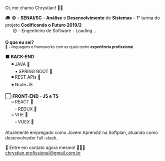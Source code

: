 Oi, me chamo Chrystian! 👋🏼 <br/>

🎓 🟢 - **SENAI/SC** - **Análise** e **Desenvolvimento** de **Sistemas** - 1° turma do projeto **Codificando o Futuro 2019/2**<br/>
&nbsp;&nbsp;&nbsp;&nbsp;&nbsp;&nbsp;🟡 - Engenheiro de Software - Loading...
    
**O que eu sei?**<br/>
<sub>🔹 - linguagens e frameworks com as quais tenho **experiência profissional**.</sub>

⬛ **BACK-END** <br/>
&nbsp;&nbsp;&nbsp;&nbsp; ◾  JAVA 🔹<br/>
&nbsp;&nbsp;&nbsp;&nbsp;&nbsp;&nbsp;&nbsp; ▪️  SPRING BOOT  🔹<br/>
&nbsp;&nbsp;&nbsp;&nbsp; ◾  REST APIs  🔹<br/>
&nbsp;&nbsp;&nbsp;&nbsp; ◾  Node.JS <br/>

⬜ **FRONT-END - JS e TS** <br/> 
&nbsp;&nbsp;&nbsp;&nbsp; ◽ REACT 🔹<br/>
&nbsp;&nbsp;&nbsp;&nbsp;&nbsp;&nbsp;&nbsp; ▫️ REDUX 🔹<br/>
&nbsp;&nbsp;&nbsp;&nbsp; ◽ VUE 🔹<br/>
&nbsp;&nbsp;&nbsp;&nbsp;&nbsp;&nbsp;&nbsp; ▫️ VUEX 🔹<br/>
<br/>
Atualmente empregado como Jovem Aprendiz na Softplan, atuando como desenvolvedor full-stack.<br/>

📧 Entre em contato agora mesmo! 👨🏻‍💻 <br/>
chrystian.profissional@gmail.com.br

<!---
ChrystianFerreira/ChrystianFerreira is a ✨ special ✨ repository because its `README.md` (this file) appears on your GitHub profile.
You can click the Preview link to take a look at your changes.
--->
